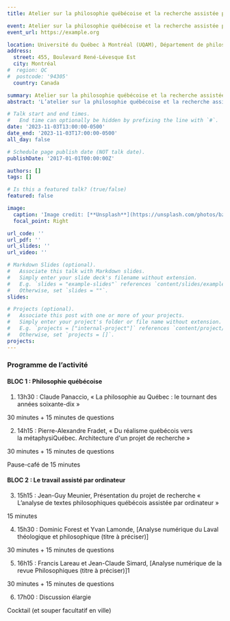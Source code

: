 ```yaml
---
title: Atelier sur la philosophie québécoise et la recherche assistée par ordinateur

event: Atelier sur la philosophie québécoise et la recherche assistée par ordinateur
event_url: https://example.org

location: Université du Québec à Montréal (UQAM), Département de philosophie, **salle W5215**
address:
  street: 455, Boulevard René-Lévesque Est
  city: Montréal
#  region: QC
#  postcode: '94305'
  country: Canada

summary: Atelier sur la philosophie québécoise et la recherche assistée par ordinateur
abstract: 'L’atelier sur la philosophie québécoise et la recherche assistée par ordinateur est organisé par Ludovic Chevalier, Jean-Guy Meunier et Jean-Claude Simard, en collaboration avec le Département de philo de l’UQAM. Cette activité vise **1)**&nbsp;à montrer l’intérêt des méthodes de fouille de texte numérique, tant pour les enseignant.e.s que pour les étudiant.e.s du Département de philosophie, et **2)**&nbsp;à faire la promotion de la philosophie québécoise. Tous les membres du groupe sont évidemment cordialement invités à y assister.'

# Talk start and end times.
#   End time can optionally be hidden by prefixing the line with `#`.
date: '2023-11-03T13:00:00-0500'
date_end: '2023-11-03T17:00:00-0500'
all_day: false

# Schedule page publish date (NOT talk date).
publishDate: '2017-01-01T00:00:00Z'

authors: []
tags: []

# Is this a featured talk? (true/false)
featured: false

image:
  caption: 'Image credit: [**Unsplash**](https://unsplash.com/photos/bzdhc5b3Bxs)'
  focal_point: Right

url_code: ''
url_pdf: ''
url_slides: ''
url_video: ''

# Markdown Slides (optional).
#   Associate this talk with Markdown slides.
#   Simply enter your slide deck's filename without extension.
#   E.g. `slides = "example-slides"` references `content/slides/example-slides.md`.
#   Otherwise, set `slides = ""`.
slides:

# Projects (optional).
#   Associate this post with one or more of your projects.
#   Simply enter your project's folder or file name without extension.
#   E.g. `projects = ["internal-project"]` references `content/project/deep-learning/index.md`.
#   Otherwise, set `projects = []`.
projects:
---
```

### Programme de l’activité

#### BLOC 1 : Philosophie québécoise

1. 13h30 : 	Claude Panaccio, « La philosophie au Québec : le tournant des années soixante-dix »

30 minutes + 15 minutes de questions

2. 14h15 :	Pierre-Alexandre Fradet, « Du réalisme québécois vers la métaphysiQuébec. 	Architecture d'un projet de recherche »
		
30 minutes + 15 minutes de questions

Pause-café de 15 minutes

#### BLOC 2 : Le travail assisté par ordinateur

3. 15h15 : 	Jean-Guy Meunier, Présentation du projet de recherche « L’analyse de textes 	philosophiques québécois assistée par ordinateur »

15 minutes

4. 15h30 : 	Dominic Forest et Yvan Lamonde, [Analyse numérique du Laval théologique et 	philosophique (titre à préciser)]

30 minutes + 15 minutes de questions 

5. 16h15 : 	Francis Lareau et Jean-Claude Simard, [Analyse numérique de la revue 	Philosophiques (titre à préciser)]1

30 minutes + 15 minutes de questions

6. 17h00 : 	Discussion élargie

Cocktail (et souper facultatif en ville)

<!-- Slides can be added in a few ways:

- **Create** slides using Wowchemy's [_Slides_](https://wowchemy.com/docs/managing-content/#create-slides) feature and link using `slides` parameter in the front matter of the talk file
- **Upload** an existing slide deck to `static/` and link using `url_slides` parameter in the front matter of the talk file
- **Embed** your slides (e.g. Google Slides) or presentation video on this page using [shortcodes](https://wowchemy.com/docs/writing-markdown-latex/).

Further event details, including page elements such as image galleries, can be added to the body of this page. -->
